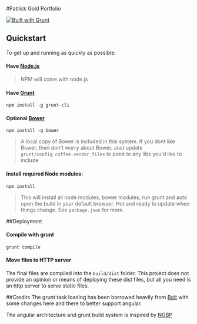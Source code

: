 #Patrick Gold Portfolio

[![Built with Grunt](https://cdn.gruntjs.com/builtwith.png)](http://gruntjs.com/)

## Quickstart

To get up and running as quickly as possible:

#### Have [Node.js](http://nodejs.org/)    
> NPM will come with node.js

#### Have [Grunt](http://gruntjs.com/)  
`npm install -g grunt-cli`

#### Optional [Bower](http://bower.io/)  
`npm install -g bower`
> A local copy of Bower is included in this system. If you dont like Bower, then don't worry about Bower. Just update `grunt/config.coffee.vendor_files` to point to any libs you'd like to include

#### **Install required Node modules**:  
`npm install`  
> This will install all node modules, bower modules, run grunt and auto open the build in your default browser. Hot and ready to update when things change. See `package.json` for more.


##Deployment

#### Compile with grunt
`grunt compile`

#### Move files to HTTP server
 The final files are compiled into the `build/dist` folder. This project does not provide an opinion or means of deploying these dist files, but all you need is an http server to serve static files.


##Credits
The grunt task loading has been borrowed heavily from [Bolt](https://github.com/argyleink/Bolt) with some changes here and there to better support angular.

The angular architecture and grunt build system is inspired by [NGBP](https://github.com/ngbp/ngbp)
